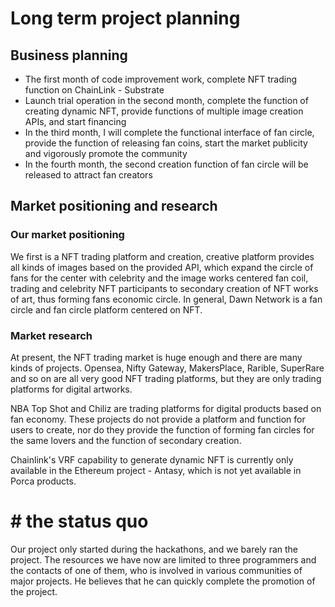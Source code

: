 # Long term project planning

## Business planning

- The first month of code improvement work, complete NFT trading function on ChainLink - Substrate
- Launch trial operation in the second month, complete the function of creating dynamic NFT, provide functions of multiple image creation APIs, and start financing
- In the third month, I will complete the functional interface of fan circle, provide the function of releasing fan coins, start the market publicity and vigorously promote the community
- In the fourth month, the second creation function of fan circle will be released to attract fan creators

## Market positioning and research

### Our market positioning

We first is a NFT trading platform and creation, creative platform provides all kinds of images based on the provided API, which expand the circle of fans for the center with celebrity and the image works centered fan coil, trading and celebrity NFT participants to secondary creation of NFT works of art, thus forming fans economic circle. In general, Dawn Network is a fan circle and fan circle platform centered on NFT.

### Market research

At present, the NFT trading market is huge enough and there are many kinds of projects. Opensea, Nifty Gateway, MakersPlace, Rarible, SuperRare and so on are all very good NFT trading platforms, but they are only trading platforms for digital artworks.

NBA Top Shot and Chiliz are trading platforms for digital products based on fan economy. These projects do not provide a platform and function for users to create, nor do they provide the function of forming fan circles for the same lovers and the function of secondary creation.

Chainlink's VRF capability to generate dynamic NFT is currently only available in the Ethereum project - Antasy, which is not yet available in Porca products.

# # the status quo

Our project only started during the hackathons, and we barely ran the project. The resources we have now are limited to three programmers and the contacts of one of them, who is involved in various communities of major projects. He believes that he can quickly complete the promotion of the project.